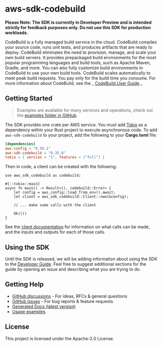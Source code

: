 # aws-sdk-codebuild

**Please Note: The SDK is currently in Developer Preview and is intended strictly for
feedback purposes only. Do not use this SDK for production workloads.**

CodeBuild is a fully managed build service in the cloud. CodeBuild compiles your source code, runs unit tests, and produces artifacts that are ready to deploy. CodeBuild eliminates the need to provision, manage, and scale your own build servers. It provides prepackaged build environments for the most popular programming languages and build tools, such as Apache Maven, Gradle, and more. You can also fully customize build environments in CodeBuild to use your own build tools. CodeBuild scales automatically to meet peak build requests. You pay only for the build time you consume. For more information about CodeBuild, see the _ [CodeBuild User Guide](https://docs.aws.amazon.com/codebuild/latest/userguide/welcome.html)._

## Getting Started

> Examples are available for many services and operations, check out the
> [examples folder in GitHub](https://github.com/awslabs/aws-sdk-rust/tree/main/examples).

The SDK provides one crate per AWS service. You must add [Tokio](https://crates.io/crates/tokio)
as a dependency within your Rust project to execute asynchronous code. To add `aws-sdk-codebuild` to
your project, add the following to your **Cargo.toml** file:

```toml
[dependencies]
aws-config = "0.56.1"
aws-sdk-codebuild = "0.35.0"
tokio = { version = "1", features = ["full"] }
```

Then in code, a client can be created with the following:

```rust,no_run
use aws_sdk_codebuild as codebuild;

#[::tokio::main]
async fn main() -> Result<(), codebuild::Error> {
    let config = aws_config::load_from_env().await;
    let client = aws_sdk_codebuild::Client::new(&config);

    // ... make some calls with the client

    Ok(())
}
```

See the [client documentation](https://docs.rs/aws-sdk-codebuild/latest/aws_sdk_codebuild/client/struct.Client.html)
for information on what calls can be made, and the inputs and outputs for each of those calls.

## Using the SDK

Until the SDK is released, we will be adding information about using the SDK to the
[Developer Guide](https://docs.aws.amazon.com/sdk-for-rust/latest/dg/welcome.html). Feel free to suggest
additional sections for the guide by opening an issue and describing what you are trying to do.

## Getting Help

* [GitHub discussions](https://github.com/awslabs/aws-sdk-rust/discussions) - For ideas, RFCs & general questions
* [GitHub issues](https://github.com/awslabs/aws-sdk-rust/issues/new/choose) - For bug reports & feature requests
* [Generated Docs (latest version)](https://awslabs.github.io/aws-sdk-rust/)
* [Usage examples](https://github.com/awslabs/aws-sdk-rust/tree/main/examples)

## License

This project is licensed under the Apache-2.0 License.

